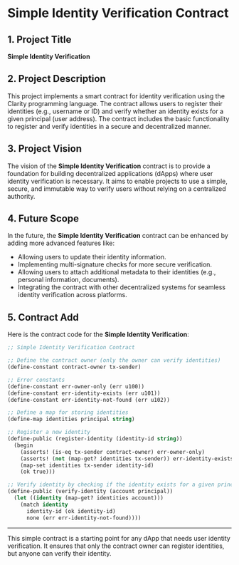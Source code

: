 # Simple Identity Verification Contract

## 1. Project Title

**Simple Identity Verification**

## 2. Project Description

This project implements a smart contract for identity verification using the Clarity programming language. The contract allows users to register their identities (e.g., username or ID) and verify whether an identity exists for a given principal (user address). The contract includes the basic functionality to register and verify identities in a secure and decentralized manner.

## 3. Project Vision

The vision of the **Simple Identity Verification** contract is to provide a foundation for building decentralized applications (dApps) where user identity verification is necessary. It aims to enable projects to use a simple, secure, and immutable way to verify users without relying on a centralized authority.

## 4. Future Scope

In the future, the **Simple Identity Verification** contract can be enhanced by adding more advanced features like:

* Allowing users to update their identity information.
* Implementing multi-signature checks for more secure verification.
* Allowing users to attach additional metadata to their identities (e.g., personal information, documents).
* Integrating the contract with other decentralized systems for seamless identity verification across platforms.

## 5. Contract Add

Here is the contract code for the **Simple Identity Verification**:

```lisp
;; Simple Identity Verification Contract

;; Define the contract owner (only the owner can verify identities)
(define-constant contract-owner tx-sender)

;; Error constants
(define-constant err-owner-only (err u100))
(define-constant err-identity-exists (err u101))
(define-constant err-identity-not-found (err u102))

;; Define a map for storing identities
(define-map identities principal string)

;; Register a new identity
(define-public (register-identity (identity-id string))
  (begin
    (asserts! (is-eq tx-sender contract-owner) err-owner-only)
    (asserts! (not (map-get? identities tx-sender)) err-identity-exists)
    (map-set identities tx-sender identity-id)
    (ok true)))

;; Verify identity by checking if the identity exists for a given principal
(define-public (verify-identity (account principal))
  (let ((identity (map-get? identities account)))
    (match identity
      identity-id (ok identity-id)
      none (err err-identity-not-found))))
```

---

This simple contract is a starting point for any dApp that needs user identity verification. It ensures that only the contract owner can register identities, but anyone can verify their identity.
